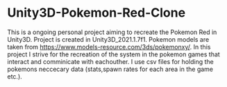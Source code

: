# Unity3D-Pokemon-Red-Clone                                                                                                                                                         
This is a ongoing personal project aiming to recreate the Pokemon Red in Unity3D.
Project is created in Unity3D_2021.1.7f1.
Pokemon models are taken from https://www.models-resource.com/3ds/pokemonxy/.
In this project I strive for the recreation of the system in the pokemon games that interact and comminicate with eachouther.
I use csv files for holding the pokemons neccecary data (stats,spawn rates for each area in the game etc.).
